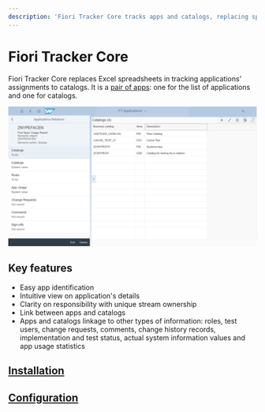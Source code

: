 ```yaml
---
description: 'Fiori Tracker Core tracks apps and catalogs, replacing spreadsheets. Links apps to catalogs and other data extensions.'
---
```

# Fiori Tracker Core

Fiori Tracker Core replaces Excel spreadsheets in tracking applications' assignments to catalogs. It is a [pair of apps](core-apps.md): one for the list of applications and one for catalogs.

[![](res/ftcor-apps.png)](res/ftcor-apps.png)
## Key features
- Easy app identification 
- Intuitive view on application's details 
- Clarity on responsibility with unique stream ownership
- Link between apps and catalogs
- Apps and catalogs linkage to other types of information: roles, test users, change requests, comments, change history records, implementation and test status, actual system information values and app usage statistics

## [Installation](inst.md)

## [Configuration](conf.md)



